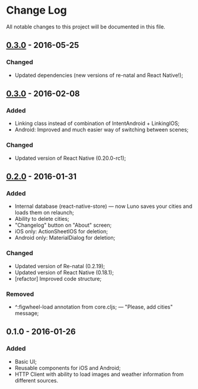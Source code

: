 # Change Log
All notable changes to this project will be documented in this file.

## [0.3.0] - 2016-05-25
### Changed
- Updated dependencies (new versions of re-natal and React Native!);

## [0.3.0] - 2016-02-08
### Added
- Linking class instead of combination of IntentAndroid + LinkingIOS;
- Android: Improved and much easier way of switching between scenes;

### Changed
- Updated version of React Native (0.20.0-rc1);

## [0.2.0] - 2016-01-31
### Added
- Internal database (react-native-store) — now Luno saves your cities and loads them on relaunch;
- Ability to delete cities;
- "Changelog" button on "About" screen;
- iOS only: ActionSheetIOS for deletion;
- Android only: MaterialDialog for deletion;

### Changed
- Updated version of Re-natal (0.2.19);
- Updated version of React Native (0.18.1);
- [refactor] Improved code structure;

### Removed
- ^:figwheel-load annotation from core.cljs;
— "Please, add cities" message;

## 0.1.0 - 2016-01-26
### Added
- Basic UI;
- Reusable components for iOS and Android;
- HTTP Client with ability to load images and weather information from different sources.

[0.2.0]: https://github.com/alwx/luno-react-native/compare/d3242d92638816ab285ddc53546c4a70404e8dd1...0.2.0
[0.3.0]: https://github.com/alwx/luno-react-native/compare/0.2.0...0.3.0
[0.3.0]: https://github.com/alwx/luno-react-native/compare/0.3.0...0.3.1
